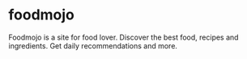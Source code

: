 # foodmojo
Foodmojo is a site for food lover. Discover the best food, recipes and ingredients. Get daily recommendations and more.
